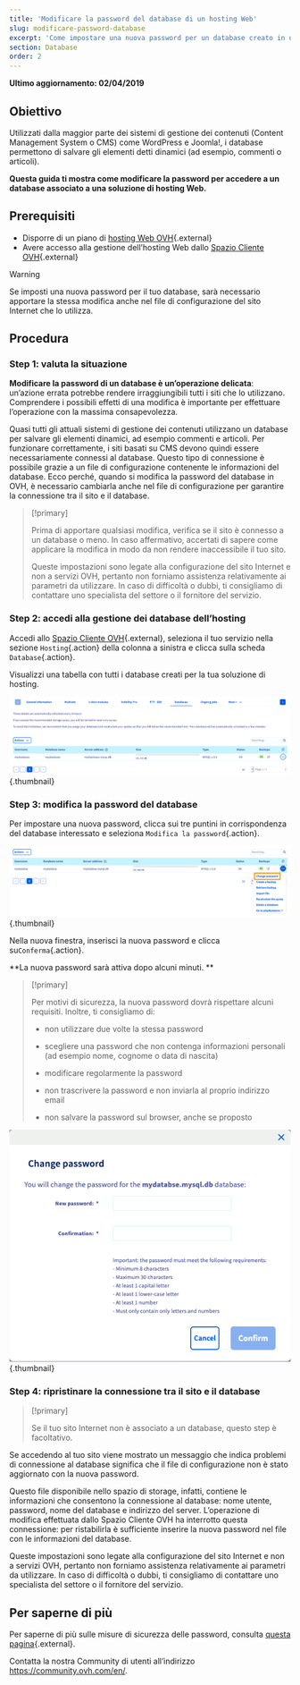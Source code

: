 ```yaml
---
title: 'Modificare la password del database di un hosting Web'
slug: modificare-password-database
excerpt: 'Come impostare una nuova password per un database creato in una soluzione di hosting Web OVH'
section: Database
order: 2
---
```


**Ultimo aggiornamento: 02/04/2019**

## Obiettivo

Utilizzati dalla maggior parte dei sistemi di gestione dei contenuti (Content Management System o CMS) come WordPress e Joomla!, i database permettono di salvare gli elementi detti dinamici (ad esempio, commenti o articoli). 

**Questa guida ti mostra come modificare la password per accedere a un database associato a una soluzione di hosting Web.**

## Prerequisiti

- Disporre di un piano di [hosting Web OVH](https://www.ovhcloud.com/it/web-hosting/){.external}
- Avere accesso alla gestione dell’hosting Web dallo [Spazio Cliente OVH](https://www.ovh.com/auth/?action=gotomanager&from=https://www.ovh.it/&ovhSubsidiary=it){.external}

> [!warning]
>
> Se imposti una nuova password per il tuo database, sarà necessario apportare la stessa modifica anche nel file di configurazione del sito Internet che lo utilizza.
>

## Procedura

### Step 1: valuta la situazione

**Modificare la password di un database è un’operazione delicata**: un’azione errata potrebbe rendere irraggiungibili tutti i siti che lo utilizzano. Comprendere i possibili effetti di una modifica è importante per effettuare l’operazione con la massima consapevolezza. 

Quasi tutti gli attuali sistemi di gestione dei contenuti utilizzano un database per salvare gli elementi dinamici, ad esempio commenti e articoli. Per funzionare correttamente, i siti basati su CMS devono quindi essere necessariamente connessi al database. Questo tipo di connessione è possibile grazie a un file di configurazione contenente le informazioni del database. Ecco perché, quando si modifica la password del database in OVH, è necessario cambiarla anche nel file di configurazione per garantire la connessione tra il sito e il database. 

> [!primary]
>
> Prima di apportare qualsiasi modifica, verifica se il sito è connesso a un database o meno. In caso affermativo, accertati di sapere come applicare la modifica in modo da non rendere inaccessibile il tuo sito. 
>
> Queste impostazioni sono legate alla configurazione del sito Internet e non a servizi OVH, pertanto non forniamo assistenza relativamente ai parametri da utilizzare. In caso di difficoltà o dubbi, ti consigliamo di contattare uno specialista del settore o il fornitore del servizio.
>

### Step 2: accedi alla gestione dei database dell’hosting

Accedi allo [Spazio Cliente OVH](https://www.ovh.com/auth/?action=gotomanager&from=https://www.ovh.it/&ovhSubsidiary=it){.external}, seleziona il tuo servizio nella sezione `Hosting`{.action} della colonna a sinistra e clicca sulla scheda `Database`{.action}.

Visualizzi una tabella con tutti i database creati per la tua soluzione di hosting.

![password database](images/database-password-step1.png){.thumbnail}

### Step 3: modifica la password del database 

Per impostare una nuova password, clicca sui tre puntini in corrispondenza del database interessato e seleziona `Modifica la password`{.action}. 

![password database](images/database-password-step2.png){.thumbnail}

Nella nuova finestra, inserisci la nuova password e clicca su`Conferma`{.action}. 

**La nuova password sarà attiva dopo alcuni minuti. **

> [!primary]
>
> Per motivi di sicurezza, la nuova password dovrà rispettare alcuni requisiti. Inoltre, ti consigliamo di:
>
> - non utilizzare due volte la stessa password
>
> - scegliere una password che non contenga informazioni personali (ad esempio nome, cognome o data di nascita)
>
> - modificare regolarmente la password
>
> - non trascrivere la password e non inviarla al proprio indirizzo email
>
> - non salvare la password sul browser, anche se proposto
>

![password database](images/database-password-step3.png){.thumbnail}

### Step 4: ripristinare la connessione tra il sito e il database

> [!primary]
>
> Se il tuo sito Internet non è associato a un database, questo step è facoltativo.
>

Se accedendo al tuo sito viene mostrato un messaggio che indica problemi di connessione al database significa che il file di configurazione non è stato aggiornato con la nuova password.

Questo file disponibile nello spazio di storage, infatti, contiene le informazioni che consentono la connessione al database: nome utente, password, nome del database e indirizzo del server. L’operazione di modifica effettuata dallo Spazio Cliente OVH ha interrotto questa connessione: per ristabilirla è sufficiente inserire la nuova password nel file con le informazioni del database.

Queste impostazioni sono legate alla configurazione del sito Internet e non a servizi OVH, pertanto non forniamo assistenza relativamente ai parametri da utilizzare. In caso di difficoltà o dubbi, ti consigliamo di contattare uno specialista del settore o il fornitore del servizio.

## Per saperne di più

Per saperne di più sulle misure di sicurezza delle password, consulta [questa pagina](https://www.commissariatodips.it/area-riservata/scelta-password.html){.external}. 

Contatta la nostra Community di utenti all’indirizzo <https://community.ovh.com/en/>.